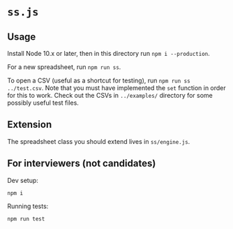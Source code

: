 # `ss.js`

## Usage

Install Node 10.x or later, then in this directory run `npm i --production`.

For a new spreadsheet, run `npm run ss`.

To open a CSV (useful as a shortcut for testing), run `npm run ss ../test.csv`.
Note that you must have implemented the `set` function in order for this to
work. Check out the CSVs in `../examples/` directory for some possibly useful
test files.

## Extension

The spreadsheet class you should extend lives in `ss/engine.js`.

## For interviewers (not candidates)

Dev setup:

```
npm i
```

Running tests:

```
npm run test
```
